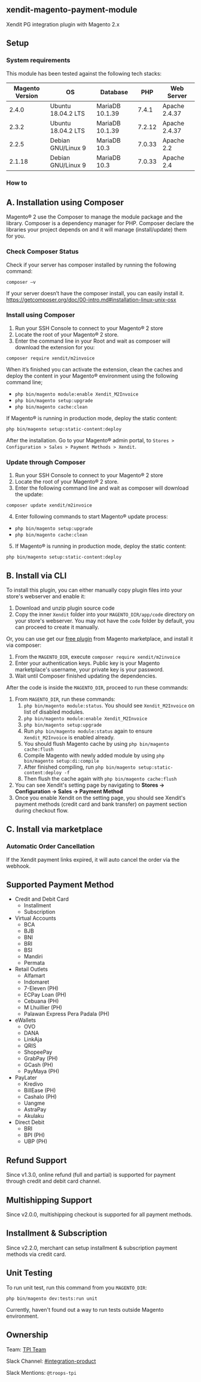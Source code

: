 ## xendit-magento-payment-module
Xendit PG integration plugin with Magento 2.x

## Setup
### System requirements
This module has been tested against the following tech stacks:

| Magento Version | OS | Database | PHP | Web Server |
| --- | --- | --- | --- | --- |
| 2.4.0 | Ubuntu 18.04.2 LTS | MariaDB 10.1.39 | 7.4.1 | Apache 2.4.37 |
| 2.3.2 | Ubuntu 18.04.2 LTS | MariaDB 10.1.39 | 7.2.12 | Apache 2.4.37 |
| 2.2.5 | Debian GNU/Linux 9 | MariaDB 10.3 | 7.0.33 | Apache 2.2 |
| 2.1.18 | Debian GNU/Linux 9 | MariaDB 10.3 | 7.0.33 | Apache 2.4 |

### How to
## A. Installation using Composer

Magento® 2 use the Composer to manage the module package and the library. Composer is a dependency manager for PHP. Composer declare the libraries your project depends on and it will manage (install/update) them for you.

### Check Composer Status

Check if your server has composer installed by running the following command:

``composer –v``

If your server doesn’t have the composer install, you can easily install it. https://getcomposer.org/doc/00-intro.md#installation-linux-unix-osx

### Install using Composer

1. Run your SSH Console to connect to your Magento® 2 store
2. Locate the root of your Magento® 2 store.
3. Enter the command line in your Root and wait as composer will download the extension for you:

`composer require xendit/m2invoice`

When it’s finished you can activate the extension, clean the caches and deploy the content in your Magento® environment using the following command line;
- `php bin/magento module:enable Xendit_M2Invoice`
- `php bin/magento setup:upgrade`
- `php bin/magento cache:clean`

If Magento® is running in production mode, deploy the static content:

`php bin/magento setup:static-content:deploy`

After the installation. Go to your Magento® admin portal, to `Stores > Configuration > Sales > Payment Methods > Xendit`.

### Update through Composer

1. Run your SSH Console to connect to your Magento® 2 store
2. Locate the root of your Magento® 2 store.
3. Enter the following command line and wait as composer will download the update:

`composer update xendit/m2invoice`

4. Enter following commands to start Magento® update process:
- `php bin/magento setup:upgrade`
- `php bin/magento cache:clean`

5. If Magento® is running in production mode, deploy the static content:

`php bin/magento setup:static-content:deploy`

## B. Install via CLI

To install this plugin, you can either manually copy plugin files into your store's webserver and enable it:
1. Download and unzip plugin source code
2. Copy the inner `Xendit` folder into your `MAGENTO_DIR/app/code` directory on your store's webserver. You may not have the `code` folder by default, you can proceed to create it manually.

Or, you can use get our [free plugin](https://marketplace.magento.com/xendit-m2invoice.html) from Magento marketplace, and install it via composer:
1. From the `MAGENTO_DIR`, execute `composer require xendit/m2invoice`
2. Enter your authentication keys. Public key is your Magento marketplace's username, your private key is your password.
3. Wait until Composer finished updating the dependencies.

After the code is inside the `MAGENTO_DIR`, proceed to run these commands:
1. From `MAGENTO_DIR`, run these commands:
   1. `php bin/magento module:status`. You should see `Xendit_M2Invoice` on list of disabled modules.
   2. `php bin/magento module:enable Xendit_M2Invoice`
   3. `php bin/magento setup:upgrade`
   4. Run `php bin/magento module:status` again to ensure `Xendit_M2Invoice` is enabled already.
   5. You should flush Magento cache by using `php bin/magento cache:flush`
   6. Compile Magento with newly added module by using `php bin/magento setup:di:compile`
   7. After finished compiling, run `php bin/magento setup:static-content:deploy -f`
   8. Then flush the cache again with `php bin/magento cache:flush`
2. You can see Xendit's setting page by navigating to **Stores -> Configuration -> Sales -> Payment Method**
3. Once you enable Xendit on the setting page, you should see Xendit's payment methods (credit card and bank transfer) on payment section during checkout flow.

## C. Install via marketplace

### Automatic Order Cancellation
If the Xendit payment links expired, it will auto cancel the order via the webhook.

## Supported Payment Method
- Credit and Debit Card 
  - Installment
  - Subscription
- Virtual Accounts
  - BCA
  - BJB
  - BNI
  - BRI
  - BSI
  - Mandiri
  - Permata
- Retail Outlets
  - Alfamart
  - Indomaret
  - 7-Eleven (PH)
  - ECPay Loan (PH)
  - Cebuana (PH)
  - M Lhuillier (PH)
  - Palawan Express Pera Padala (PH)
- eWallets
  - OVO
  - DANA
  - LinkAja
  - QRIS
  - ShopeePay
  - GrabPay (PH)
  - GCash (PH)
  - PayMaya (PH)
- PayLater
  - Kredivo
  - BillEase (PH)
  - Cashalo (PH)
  - Uangme
  - AstraPay
  - Akulaku
- Direct Debit
  - BRI
  - BPI (PH)
  - UBP (PH)

## Refund Support
Since v1.3.0, online refund (full and partial) is supported for payment through credit and debit card channel.

## Multishipping Support
Since v2.0.0, multishipping checkout is supported for all payment methods.

## Installment & Subscription
Since v2.2.0, merchant can setup installment & subscription payment methods via credit card.

## Unit Testing
To run unit test, run this command from you `MAGENTO_DIR`:

`php bin/magento dev:tests:run unit`

Currently, haven't found out a way to run tests outside Magento environment.

## Ownership

Team: [TPI Team](https://www.draw.io/?state=%7B%22ids%22:%5B%221Vk1zqYgX2YqjJYieQ6qDPh0PhB2yAd0j%22%5D,%22action%22:%22open%22,%22userId%22:%22104938211257040552218%22%7D)

Slack Channel: [#integration-product](https://xendit.slack.com/messages/integration-product)

Slack Mentions: `@troops-tpi`
